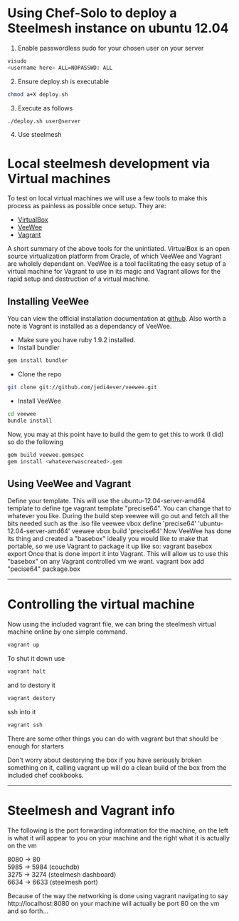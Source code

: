 # Using Chef-Solo to deploy a Steelmesh instance on ubuntu 12.04
1. Enable passwordless sudo for your chosen user on your server
```bash
visudo
<username here> ALL=NOPASSWD: ALL
```
2. Ensure deploy.sh is executable
```bash
chmod a+X deploy.sh
```
3. Execute as follows
```bash
./deploy.sh user@server
```
4. Use steelmesh

# Local steelmesh development via Virtual machines
To test on local virtual machines we will use a few tools to make this process as painless as possible once setup. They are:
* [VirtualBox](https://www.virtualbox.org/wiki/Downloads)
* [VeeWee](https://github.com/jedi4ever/veewee/)
* [Vagrant](http://vagrantup.com/)

A short summary of the above tools for the unintiated. VirtualBox is an open source virtualization platform from Oracle, of which VeeWee and Vagrant are wholely dependant on. VeeWee is a tool facilitating the easy setup of a virtual machine for Vagrant to use in its magic and Vagrant allows for the rapid setup and destruction of a virtual machine. 

## Installing VeeWee
You can view the official installation documentation at [github](https://github.com/jedi4ever/veewee/blob/master/doc/installation.md).
Also worth a note is Vagrant is installed as a dependancy of VeeWee.

- Make sure you have ruby 1.9.2 installed.   
- Install bundler    
```bash
gem install bundler
```
- Clone the repo  
```bash
git clone git://github.com/jedi4ever/veewee.git
```
- Install VeeWee  
```bash
cd veewee
bundle install
```

Now, you may at this point have to build the gem to get this to work (I did) so do the following
```bash
gem build veewee.gemspec
gem install <whateverwascreated>.gem
```

## Using VeeWee and Vagrant
Define your template. This will use the ubuntu-12.04-server-amd64 template to define tge vagrant template "precise64". You can change that to whatever you like. During the build step veewee will go out and fetch all the bits needed such as the .iso file 
    veewee vbox define 'precise64' 'ubuntu-12.04-server-amd64'
    veewee vbox build 'precise64'
Now VeeWee has done its thing and created a "basebox" ideally you would like to make that portable, so we use Vagrant to package it up like so:
      vagrant basebox export
Once that is done import it into Vagrant. This will allow us to use this "basebox" on any Vagrant controlled vm we want.
    vagrant box add "pecise64" package.box

-------------------------------
# Controlling the virtual machine

Now using the included vagrant file, we can bring the steelmesh virtual machine online by one simple command.  

```bash
vagrant up
```
To shut it down use
```bash
vagrant halt
```
and to destory it
```bash
vagrant destory
```
ssh into it
```bash
vagrant ssh
```
There are some other things you can do with vagrant but that should be enough for starters

Don't worry about destorying the box if you have seriously broken something on it, calling vagrant up will do a clean build of the box from the included chef cookbooks.

----------------------------------
# Steelmesh and Vagrant info
The following is the port forwarding information for the machine, on the left is what it will appear to you on your machine and the right what it is actually on the vm

8080 -> 80  
5985 -> 5984 (couchdb)  
3275 -> 3274 (steelmesh dashboard)  
6634 -> 6633 (steelmesh port)  

Because of the way the networking is done using vagrant navigating to say http://localhost:8080 on your machine will actually be port 80 on the vm and so forth...






